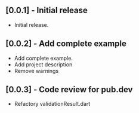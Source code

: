 ## [0.0.1] - Initial release

* Initial release.

## [0.0.2] - Add complete example

* Add complete example.
* Add project description
* Remove warnings

## [0.0.3] - Code review for pub.dev

* Refactory validationResult.dart
